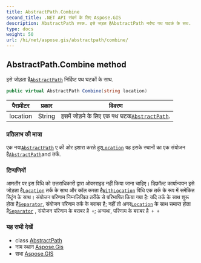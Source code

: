 ```yaml
---
title: AbstractPath.Combine
second_title: .NET API संदर्भ के लिए Aspose.GIS
description: AbstractPath तरक. इसे जड़त हैAbstractPath नर्दष्ट पथ घटकं के सथ.
type: docs
weight: 50
url: /hi/net/aspose.gis/abstractpath/combine/
---
```

## AbstractPath.Combine method

इसे जोड़ता है[`AbstractPath`](../) निर्दिष्ट पथ घटकों के साथ.

```csharp
public virtual AbstractPath Combine(string location)
```

| पैरामीटर | प्रकार | विवरण |
| --- | --- | --- |
| location | String | इसमें जोड़ने के लिए एक पथ घटक[`AbstractPath`](../). |

### प्रतिलाभ की मात्रा

एक नया[`AbstractPath`](../) ए की ओर इशारा करते हुए[`Location`](../location/) यह इसके स्थानों का एक संयोजन है[`AbstractPath`](../)and तर्क.

### टिप्पणियों

आमतौर पर इस विधि को उत्तराधिकारी द्वारा ओवरराइड नहीं किया जाना चाहिए। डिफ़ॉल्ट कार्यान्वयन इसे जोड़ता है[`Location`](../location/) तर्क के साथ और कॉल करता है[`WithLocation`](../withlocation/) विधि एक तर्क के रूप में समेकित स्ट्रिंग के साथ। संयोजन परिणाम निम्नलिखित तरीके से परिभाषित किया गया है:  यदि तर्क के साथ शुरू होता है[`Separator`](../separator/), संयोजन परिणाम तर्क के बराबर है; नहीं तो अगर[`Location`](../location/) के साथ समाप्त होता है[`Separator`](../separator/) , संयोजन परिणाम के बराबर है` +`; अन्यथा, परिणाम के बराबर है` + +`

### यह सभी देखें

* class [AbstractPath](../)
* नाम स्थान [Aspose.Gis](../../abstractpath/)
* सभा [Aspose.GIS](../../../)


